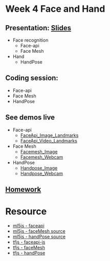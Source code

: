# Week 4 Face and Hand

## Presentation: [Slides](https://docs.google.com/presentation/d/1jSA93R4QJdz2ixko4wSyfrVsa523u042V4DQknTEssc/edit?usp=sharing)
- Face recognition
  - Face-api
  - Face Mesh
- Hand
  - HandPose

## Coding session:
- Face-api
- Face Mesh
- HandPose

## See demos live
- Face-api
  - [FaceApi_Image_Landmarks](https://yining1023.github.io/machine-learning-for-the-web/face-hand/FaceApi/FaceApi_Image_Landmarks)
  - [FaceApi_Video_Landmarks](https://yining1023.github.io/machine-learning-for-the-web/face-hand/FaceApi/FaceApi_Video_Landmarks)
- Face Mesh
  - [Facemesh_Image](https://yining1023.github.io/machine-learning-for-the-web/face-hand/Facemesh/Facemesh_Image)
  - [Facemesh_Webcam](https://yining1023.github.io/machine-learning-for-the-web/face-hand/Facemesh/Facemesh_Webcam)
- HandPose
  - [Handpose_Image](https://yining1023.github.io/machine-learning-for-the-web/face-hand/HandPose/Handpose_Image)
  - [Handpose_Webcam](https://yining1023.github.io/machine-learning-for-the-web/face-hand/HandPose/Handpose_Image)

## [Homework](https://github.com/yining1023/machine-learning-for-the-web/wiki/Week-4-2020-Fall)

# Resource
- [ml5js - faceapi](https://learn.ml5js.org/#/reference/face-api)
- [ml5js - faceMesh source](https://github.com/ml5js/ml5-library/blob/development/src/Facemesh/index.js)
- [ml5js - handPose source](https://github.com/ml5js/ml5-library/blob/development/src/Handpose/index.js)
- [tfjs - faceapi-js](https://github.com/justadudewhohacks/face-api.js/)
- [tfjs - faceMesh](https://github.com/tensorflow/tfjs-models/tree/master/facemesh)
- [tfjs - handPose](https://github.com/tensorflow/tfjs-models/tree/master/handpose)
